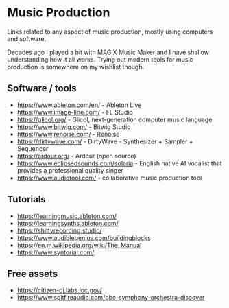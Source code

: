 # Music Production

Links related to any aspect of music production, mostly using computers and software. 

Decades ago I played a bit with MAGIX Music Maker and I have shallow understanding how it all works. Trying out modern tools for music production is somewhere on my wishlist though.

## Software / tools

- https://www.ableton.com/en/ - Ableton Live
- https://www.image-line.com/ - FL Studio
- https://glicol.org/ - Glicol, next-generation computer music language
- https://www.bitwig.com/ - Bitwig Studio
- https://www.renoise.com/ - Renoise
- https://dirtywave.com/ - DirtyWave - Synthesizer + Sampler + Sequencer
- https://ardour.org/ - Ardour (open source)
- https://www.eclipsedsounds.com/solaria - English native AI vocalist that provides a professional quality singer
- https://www.audiotool.com/ - collaborative music production tool

## Tutorials

- https://learningmusic.ableton.com/
- https://learningsynths.ableton.com/
- https://shittyrecording.studio/
- https://www.audiblegenius.com/buildingblocks
- https://en.m.wikipedia.org/wiki/The_Manual
- https://www.syntorial.com/

## Free assets

- https://citizen-dj.labs.loc.gov/
- https://www.spitfireaudio.com/bbc-symphony-orchestra-discover
